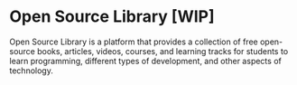 # Open Source Library [WIP]

Open Source Library is a platform that provides a collection of free open-source books, articles, videos, courses, and learning tracks for students to learn programming, different types of development, and other aspects of technology.
